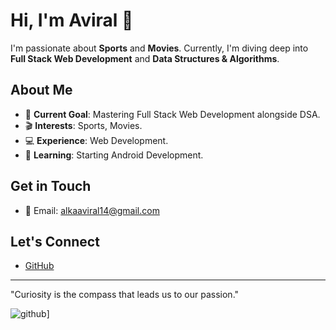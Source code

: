 # Hi, I'm Aviral 👋

I'm passionate about **Sports** and **Movies**. Currently, I'm diving deep into **Full Stack Web Development** and **Data Structures & Algorithms**.

## About Me
- 🎯 **Current Goal**: Mastering Full Stack Web Development alongside DSA.
- 🎬 **Interests**: Sports, Movies.
- 💻 **Experience**: Web Development.
- 📱 **Learning**: Starting Android Development.

## Get in Touch
- 📧 Email: [alkaaviral14@gmail.com](mailto:alkaaviral14@gmail.com)

## Let's Connect
- [GitHub](https://github.com/Aviral1443)

---

"Curiosity is the compass that leads us to our passion."


![github](https://img.shields.io/badge/GitHub-000000?style=for-the-badge&logo=GitHub&logoColor=white)]
